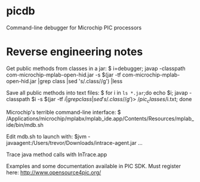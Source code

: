 picdb
=====

Command-line debugger for Microchip PIC processors


Reverse engineering notes
=====

Get public methods from classes in a jar:
$ i=debugger; javap -classpath com-microchip-mplab-open-hid.jar -s $(jar -tf com-microchip-mplab-open-hid.jar |grep class |sed 's/.class//g') |less

Save all public methods into text files:
$ for i in `ls *.jar`;do echo $i; javap -classpath $i -s $(jar -tf $i |grep class |sed 's/.class//g') > ~/pic_classes/$i.txt; done

Microchip's terrible command-line interface:
$ /Applications/microchip/mplabx/mplab_ide.app/Contents/Resources/mplab_ide/bin/mdb.sh

Edit mdb.sh to launch with:
$jvm -javaagent:/Users/trevor/Downloads/intrace-agent.jar ...

Trace java method calls with InTrace.app

Examples and some documentation available in PIC SDK.  Must register here:
http://www.opensource4pic.org/
